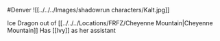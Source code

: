 #Denver 
![[../../../Images/shadowrun characters/Kalt.jpg]]

Ice Dragon out of [[../../../Locations/FRFZ/Cheyenne Mountain|Cheyenne Mountain]]
Has [[Ivy]] as her assistant